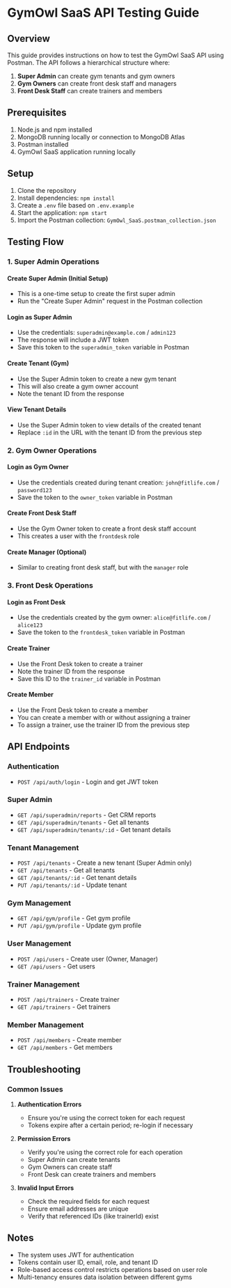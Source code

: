 # GymOwl SaaS API Testing Guide

## Overview

This guide provides instructions on how to test the GymOwl SaaS API using Postman. The API follows a hierarchical structure where:

1. **Super Admin** can create gym tenants and gym owners
2. **Gym Owners** can create front desk staff and managers
3. **Front Desk Staff** can create trainers and members

## Prerequisites

1. Node.js and npm installed
2. MongoDB running locally or connection to MongoDB Atlas
3. Postman installed
4. GymOwl SaaS application running locally

## Setup

1. Clone the repository
2. Install dependencies: `npm install`
3. Create a `.env` file based on `.env.example`
4. Start the application: `npm start`
5. Import the Postman collection: `GymOwl_SaaS.postman_collection.json`

## Testing Flow

### 1. Super Admin Operations

#### Create Super Admin (Initial Setup)

- This is a one-time setup to create the first super admin
- Run the "Create Super Admin" request in the Postman collection

#### Login as Super Admin

- Use the credentials: `superadmin@example.com` / `admin123`
- The response will include a JWT token
- Save this token to the `superadmin_token` variable in Postman

#### Create Tenant (Gym)

- Use the Super Admin token to create a new gym tenant
- This will also create a gym owner account
- Note the tenant ID from the response

#### View Tenant Details

- Use the Super Admin token to view details of the created tenant
- Replace `:id` in the URL with the tenant ID from the previous step

### 2. Gym Owner Operations

#### Login as Gym Owner

- Use the credentials created during tenant creation: `john@fitlife.com` / `password123`
- Save the token to the `owner_token` variable in Postman

#### Create Front Desk Staff

- Use the Gym Owner token to create a front desk staff account
- This creates a user with the `frontdesk` role

#### Create Manager (Optional)

- Similar to creating front desk staff, but with the `manager` role

### 3. Front Desk Operations

#### Login as Front Desk

- Use the credentials created by the gym owner: `alice@fitlife.com` / `alice123`
- Save the token to the `frontdesk_token` variable in Postman

#### Create Trainer

- Use the Front Desk token to create a trainer
- Note the trainer ID from the response
- Save this ID to the `trainer_id` variable in Postman

#### Create Member

- Use the Front Desk token to create a member
- You can create a member with or without assigning a trainer
- To assign a trainer, use the trainer ID from the previous step

## API Endpoints

### Authentication

- `POST /api/auth/login` - Login and get JWT token

### Super Admin

- `GET /api/superadmin/reports` - Get CRM reports
- `GET /api/superadmin/tenants` - Get all tenants
- `GET /api/superadmin/tenants/:id` - Get tenant details

### Tenant Management

- `POST /api/tenants` - Create a new tenant (Super Admin only)
- `GET /api/tenants` - Get all tenants
- `GET /api/tenants/:id` - Get tenant details
- `PUT /api/tenants/:id` - Update tenant

### Gym Management

- `GET /api/gym/profile` - Get gym profile
- `PUT /api/gym/profile` - Update gym profile

### User Management

- `POST /api/users` - Create user (Owner, Manager)
- `GET /api/users` - Get users

### Trainer Management

- `POST /api/trainers` - Create trainer
- `GET /api/trainers` - Get trainers

### Member Management

- `POST /api/members` - Create member
- `GET /api/members` - Get members

## Troubleshooting

### Common Issues

1. **Authentication Errors**
   - Ensure you're using the correct token for each request
   - Tokens expire after a certain period; re-login if necessary

2. **Permission Errors**
   - Verify you're using the correct role for each operation
   - Super Admin can create tenants
   - Gym Owners can create staff
   - Front Desk can create trainers and members

3. **Invalid Input Errors**
   - Check the required fields for each request
   - Ensure email addresses are unique
   - Verify that referenced IDs (like trainerId) exist

## Notes

- The system uses JWT for authentication
- Tokens contain user ID, email, role, and tenant ID
- Role-based access control restricts operations based on user role
- Multi-tenancy ensures data isolation between different gyms